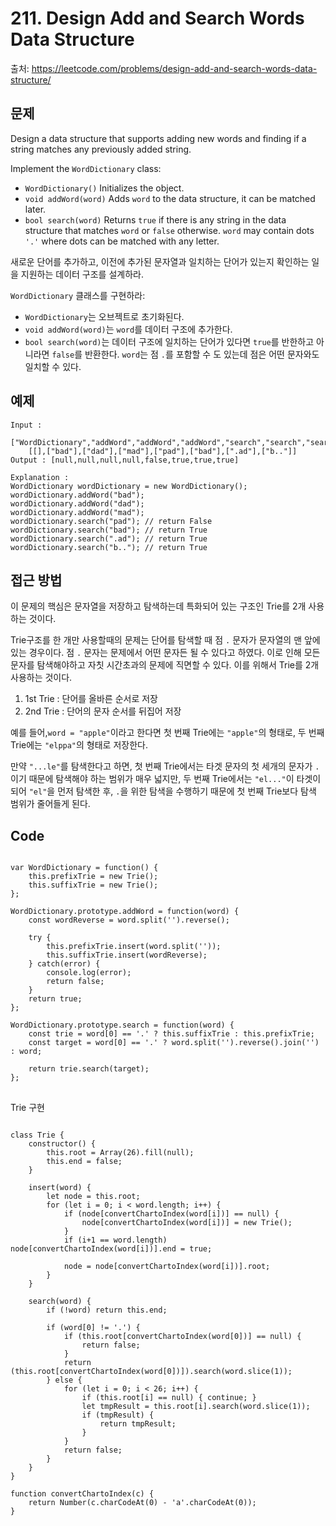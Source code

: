 # 211. Design Add and Search Words Data Structure
출처: https://leetcode.com/problems/design-add-and-search-words-data-structure/

## 문제

Design a data structure that supports adding new words and finding if a string matches any previously added string.

Implement the  `WordDictionary`  class:

-   `WordDictionary()` Initializes the object.
-   `void addWord(word)`  Adds  `word`  to the data structure, it can be matched later.
-   `bool search(word)` Returns  `true`  if there is any string in the data structure that matches  `word` or  `false`  otherwise.  `word`  may contain dots  `'.'`  where dots can be matched with any letter.

새로운 단어를 추가하고, 이전에 추가된 문자열과 일치하는 단어가 있는지 확인하는 일을 지원하는 데이터 구조를 설계하라.

`WordDictionary` 클래스를 구현하라:
- `WordDictionary`는 오브젝트로 초기화된다.
- `void addWord(word)`는 `word`를 데이터 구조에 추가한다.
- `bool search(word)`는 데이터 구조에 일치하는 단어가 있다면 `true`를 반한하고 아니라면 `false`를 반환한다. `word`는 점 `.`를 포함할 수 도 있는데 점은 어떤 문자와도 일치할 수 있다. 

## 예제
```
Input :
	["WordDictionary","addWord","addWord","addWord","search","search","search","search"]
	[[],["bad"],["dad"],["mad"],["pad"],["bad"],[".ad"],["b.."]]
Output : [null,null,null,null,false,true,true,true]

Explanation : 
WordDictionary wordDictionary = new WordDictionary();
wordDictionary.addWord("bad");
wordDictionary.addWord("dad");
wordDictionary.addWord("mad");
wordDictionary.search("pad"); // return False
wordDictionary.search("bad"); // return True
wordDictionary.search(".ad"); // return True
wordDictionary.search("b.."); // return True
```

## 접근 방법

이 문제의 핵심은 문자열을 저장하고 탐색하는데 특화되어 있는 구조인 Trie를 2개 사용하는 것이다. 

Trie구조를 한 개만 사용할때의 문제는 단어를 탐색할 때 점 `.` 문자가 문자열의 맨 앞에 있는 경우이다. 점 `.` 문자는 문제에서 어떤 문자든 될 수 있다고 하였다. 이로 인해 모든 문자를 탐색해야하고 자칫 시간초과의 문제에 직면할 수 있다. 이를 위해서 Trie를 2개 사용하는 것이다. 
1. 1st Trie : 단어를 올바른 순서로 저장
2. 2nd Trie : 단어의 문자 순서를 뒤집어 저장

예를 들어,`word = "apple"`이라고 한다면 첫 번째 Trie에는 `"apple"`의 형태로, 두 번째 Trie에는 `"elppa"`의 형태로 저장한다. 

만약 `"...le"`를 탐색한다고 하면, 첫 번째 Trie에서는 타겟 문자의 첫 세개의 문자가 `.`이기 때문에 탐색해야 하는 범위가 매우 넓지만, 두 번째 Trie에서는 `"el..."`이 타겟이되어 `"el"`을 먼저 탐색한 후, `.`을 위한 탐색을 수행하기 때문에 첫 번째 Trie보다 탐색 범위가 줄어들게 된다.

## Code

<pre>
<code>
var WordDictionary = function() {
    this.prefixTrie = new Trie();
    this.suffixTrie = new Trie();
};

WordDictionary.prototype.addWord = function(word) {
    const wordReverse = word.split('').reverse();
    
    try {
        this.prefixTrie.insert(word.split(''));
        this.suffixTrie.insert(wordReverse);
    } catch(error) {
        console.log(error);
        return false;
    }
    return true;
};

WordDictionary.prototype.search = function(word) {
    const trie = word[0] == '.' ? this.suffixTrie : this.prefixTrie;
    const target = word[0] == '.' ? word.split('').reverse().join('') : word;
    
    return trie.search(target);
};
</code>
</pre>

Trie 구현
<pre>
<code>
class Trie {
    constructor() {
        this.root = Array(26).fill(null);
        this.end = false;
    }
    
    insert(word) {
        let node = this.root;
        for (let i = 0; i < word.length; i++) {
            if (node[convertChartoIndex(word[i])] == null) {
                node[convertChartoIndex(word[i])] = new Trie();
            }
            if (i+1 == word.length) node[convertChartoIndex(word[i])].end = true;
            
            node = node[convertChartoIndex(word[i])].root;
        }
    }
    
    search(word) {
        if (!word) return this.end;
        
        if (word[0] != '.') {
            if (this.root[convertChartoIndex(word[0])] == null) {
                return false;
            }
            return (this.root[convertChartoIndex(word[0])]).search(word.slice(1));
        } else {
            for (let i = 0; i < 26; i++) {
                if (this.root[i] == null) { continue; }
                let tmpResult = this.root[i].search(word.slice(1));
                if (tmpResult) {
                    return tmpResult;
                }
            }
            return false;
        }
    }
}

function convertChartoIndex(c) {
    return Number(c.charCodeAt(0) - 'a'.charCodeAt(0));
}
</code>
</pre>
